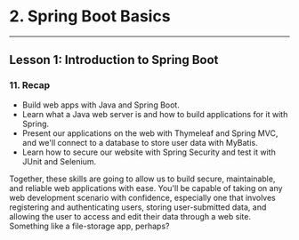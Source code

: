 # 2. Spring Boot Basics 
___

## Lesson 1: Introduction to Spring Boot 

### 11. Recap

* Build web apps with Java and Spring Boot.
* Learn what a Java web server is and how to build applications for it with Spring.
* Present our applications on the web with Thymeleaf and Spring MVC, and we'll connect to a database to store user data with MyBatis.
* Learn how to secure our website with Spring Security and test it with JUnit and Selenium.

Together, these skills are going to allow us to build secure, maintainable, and reliable web applications with ease. You'll be capable of taking on any web development scenario with confidence, especially one that involves registering and authenticating users, storing user-submitted data, and allowing the user to access and edit their data through a web site. Something like a file-storage app, perhaps?